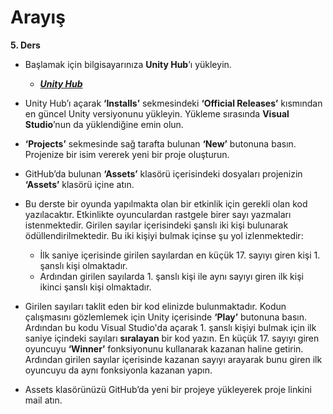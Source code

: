 # Arayış

**5. Ders**



  -	Başlamak için bilgisayarınıza **Unity Hub**’ı yükleyin.
	- ***[Unity Hub](https://unity3d.com/get-unity/download)***
  -	Unity Hub’ı açarak **‘Installs’** sekmesindeki **‘Official Releases’** kısmından en güncel Unity versiyonunu yükleyin. Yükleme sırasında **Visual Studio**’nun da yüklendiğine emin olun.	
  
  -	**‘Projects’** sekmesinde sağ tarafta bulunan **‘New’** butonuna basın. Projenize bir isim vererek yeni bir proje oluşturun.
  -	GitHub’da bulunan **‘Assets’** klasörü içerisindeki dosyaları projenizin **‘Assets’** klasörü içine atın.
  - Bu derste bir oyunda yapılmakta olan bir etkinlik için gerekli olan kod yazılacaktır. Etkinlikte oyunculardan rastgele birer sayı yazmaları istenmektedir. Girilen sayılar içerisindeki şanslı iki kişi bulunarak ödüllendirilmektedir. Bu iki kişiyi bulmak içinse şu yol izlenmektedir:
	- İlk saniye içerisinde girilen sayılardan en küçük 17. sayıyı giren kişi 1. şanslı kişi olmaktadır.
	- Ardından girilen sayılarda 1. şanslı kişi ile aynı sayıyı giren ilk kişi ikinci şanslı kişi olmaktadır.
  
  -	Girilen sayıları taklit eden bir kod elinizde bulunmaktadır. Kodun çalışmasını gözlemlemek için Unity içerisinde **‘Play’** butonuna basın. Ardından bu kodu Visual Studio'da açarak 1. şanslı kişiyi bulmak için ilk saniye içindeki sayıları **sıralayan** bir kod yazın. En küçük 17. sayıyı giren oyuncuyu **‘Winner’** fonksiyonunu kullanarak kazanan haline getirin. Ardından girilen sayılar içerisinde kazanan sayıyı arayarak bunu giren ilk oyuncuyu da aynı fonksiyonla kazanan yapın.
  -	Assets klasörünüzü GitHub’da yeni bir projeye yükleyerek proje linkini mail atın.
